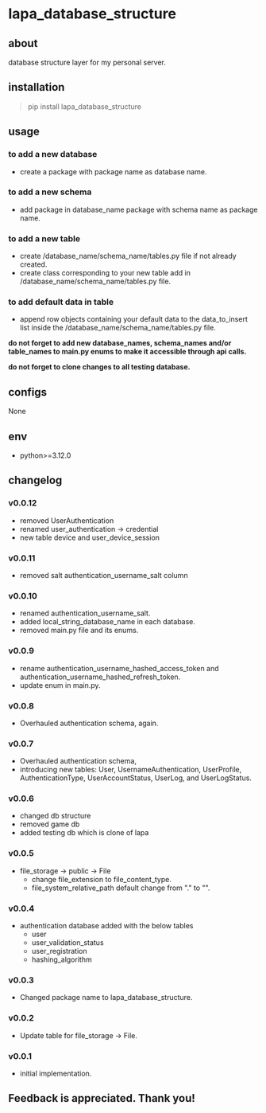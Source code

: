 # lapa_database_structure

## about

database structure layer for my personal server.

## installation

> pip install lapa_database_structure

## usage

### to add a new database

- create a package with package name as database name.

### to add a new schema

- add package in database_name package with schema name as package name.

### to add a new table

- create /database_name/schema_name/tables.py file if not already created.
- create class corresponding to your new table add in /database_name/schema_name/tables.py file.

### to add default data in table

- append row objects containing your default data to the data_to_insert list inside the
  /database_name/schema_name/tables.py file.

**do not forget to add new database_names, schema_names and/or table_names to main.py enums to make it accessible
through api calls.**

**do not forget to clone changes to all testing database.**

## configs

None

## env

- python>=3.12.0

## changelog

### v0.0.12

- removed UserAuthentication 
- renamed user_authentication -> credential
- new table device and user_device_session

### v0.0.11

- removed salt authentication_username_salt column

### v0.0.10

- renamed authentication_username_salt.
- added local_string_database_name in each database.
- removed main.py file and its enums.

### v0.0.9

- rename authentication_username_hashed_access_token and authentication_username_hashed_refresh_token.
- update enum in main.py.

### v0.0.8

- Overhauled authentication schema, again.

### v0.0.7

- Overhauled authentication schema,
- introducing new tables: User, UsernameAuthentication, UserProfile, AuthenticationType, UserAccountStatus, UserLog, and
  UserLogStatus.

### v0.0.6

- changed db structure
- removed game db
- added testing db which is clone of lapa

### v0.0.5

- file_storage -> public -> File
    - change file_extension to file_content_type.
    - file_system_relative_path default change from "." to "".

### v0.0.4

- authentication database added with the below tables
    - user
    - user_validation_status
    - user_registration
    - hashing_algorithm

### v0.0.3

- Changed package name to lapa_database_structure.

### v0.0.2

- Update table for file_storage -> File.

### v0.0.1

- initial implementation.

## Feedback is appreciated. Thank you!
